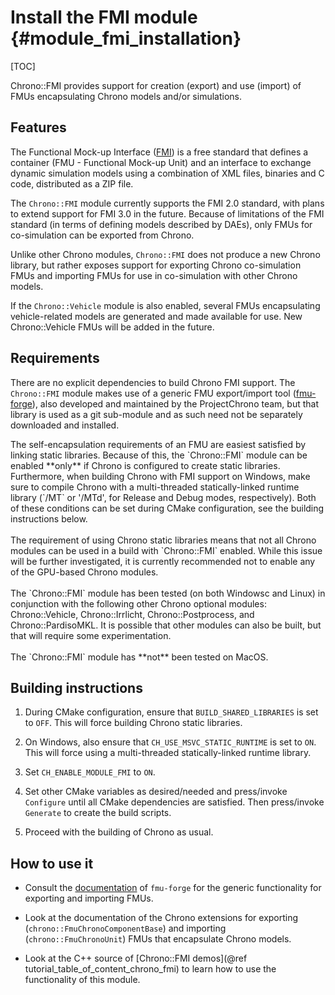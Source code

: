Install the FMI module {#module_fmi_installation}
==========================

[TOC]

Chrono::FMI provides support for creation (export) and use (import) of FMUs encapsulating Chrono models and/or simulations. 

## Features

The Functional Mock-up Interface ([FMI](https://fmi-standard.org/)) is a free standard that defines a container (FMU - Functional Mock-up Unit) and an interface to exchange dynamic simulation models using a combination of XML files, binaries and C code, distributed as a ZIP file.

The `Chrono::FMI` module currently supports the FMI 2.0 standard, with plans to extend support for FMI 3.0 in the future.  Because of limitations of the FMI standard (in terms of defining models described by DAEs), only FMUs for co-simulation can be exported from Chrono.

Unlike other Chrono modules, `Chrono::FMI` does not produce a new Chrono library, but rather exposes support for exporting Chrono co-simulation FMUs and importing FMUs for use in co-simulation with other Chrono models.

If the `Chrono::Vehicle` module is also enabled, several FMUs encapsulating vehicle-related models are generated and made available for use. New Chrono::Vehicle FMUs will be added in the future.

## Requirements

There are no explicit dependencies to build Chrono FMI support. The `Chrono::FMI` module makes use of a generic FMU export/import tool ([fmu-forge](https://github.com/projectchrono/fmu-forge)), also developed and maintained by the ProjectChrono team, but that library is used as a git sub-module and as such need not be separately downloaded and installed.

<div class="ce-warning">
The self-encapsulation requirements of an FMU are easiest satisfied by linking static libraries. Because of this, the `Chrono::FMI` module can be enabled **only** if Chrono is configured to create static libraries. Furthermore, when building Chrono with FMI support on Windows, make sure to compile Chrono with a multi-threaded statically-linked runtime library (`/MT` or '/MTd', for Release and Debug modes, respectively). Both of these conditions can be set during CMake configuration, see the building instructions below.
<br><br>
The requirement of using Chrono static libraries means that not all Chrono modules can be used in a build with `Chrono::FMI` enabled. While this issue will be further investigated, it is currently recommended not to enable any of the GPU-based Chrono modules.
<br><br>
The `Chrono::FMI` module has been tested (on both Windowsc and Linux) in conjunction with the following other Chrono optional modules: Chrono::Vehicle, Chrono::Irrlicht, Chrono::Postprocess, and Chrono::PardisoMKL. It is possible that other modules can also be built, but that will require some experimentation.
<br><br>
The `Chrono::FMI` module has **not** been tested on MacOS.
</div>   

## Building instructions

1. During CMake configuration, ensure that `BUILD_SHARED_LIBRARIES` is set to `OFF`. This will force building Chrono static libraries.

2. On Windows, also ensure that `CH_USE_MSVC_STATIC_RUNTIME` is set to `ON`. This will force using a multi-threaded statically-linked runtime library.

3. Set `CH_ENABLE_MODULE_FMI` to `ON`.

4. Set other CMake variables as desired/needed and press/invoke `Configure` until all CMake dependencies are satisfied. Then press/invoke `Generate` to create the build scripts.

5. Proceed with the building of Chrono as usual.

## How to use it

- Consult the [documentation](https://github.com/projectchrono/fmu-forge/blob/main/README.md) of `fmu-forge` for the generic functionality for exporting and importing FMUs.

- Look at the documentation of the Chrono extensions for exporting (`chrono::FmuChronoComponentBase`) and importing (`chrono::FmuChronoUnit`) FMUs that encapsulate Chrono models.

- Look at the C++ source of [Chrono::FMI demos](@ref tutorial_table_of_content_chrono_fmi) to learn how to use the functionality of this module.


